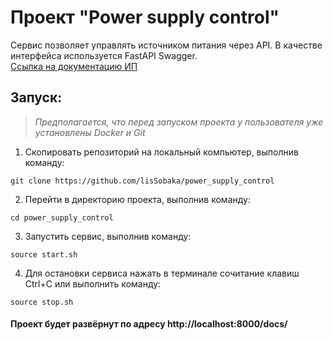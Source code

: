 # Проект "Power supply control"
Сервис позволяет управлять источником питания через API. В качестве интерфейса используется FastAPI Swagger. <br>
[Ссылка на документацию ИП](https://www.gwinstek.com/en-global/products/downloadSeriesDownNew/18109/2090)

## Запуск:
> *Предполагается, что перед запуском проекта у пользователя уже установлены Docker и Git*
1. Скопировать репозиторий на локальный компьютер, выполнив команду:

```
git clone https://github.com/lisSobaka/power_supply_control
```

2. Перейти в директорию проекта, выполнив команду:
```
cd power_supply_control
```
3. Запустить сервис, выполнив команду:
```
source start.sh
```
4. Для остановки сервиса нажать в терминале сочитание клавиш Ctrl+C или выполнить команду:
```
source stop.sh
```

#### Проект будет развёрнут по адресу http://localhost:8000/docs/ <br><br>